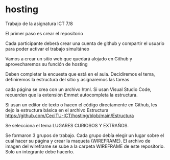 # hosting
Trabajo de la asignatura ICT 7/8

El primer paso es crear el repositorio

Cada participante deberá crear una cuenta de github y compartir el usuario para poder activar el trabajo simultáneo

Vamos a crear un sitio web que quedará alojado en Github y aprovecharemos su función de hosting

Deben completar la encuesta que está en el aula. Decidiremos el tema, definiremos la estructura del sitio y asignaremos las tareas

cada página se crea con un archivo html. Si usan Visual Studio Code, recuerden que la extensión Emmet autocompleta la estructura.

Si usan un editor de texto o hacen el código directamente en Github, les dejo la estructura básica en el archivo Estructura https://github.com/CeciTU-ICT/hosting/blob/main/Estructura

Se selecciona el tema LUGARES CURIOSOS Y EXTRAÑOS.

Se formaron 3 grupos de trabajo. Cada grupo debía elegir un lugar sobre el cual hacer su página y crear la maqueta (WIREFRAME). El archivo de imagen del wireframe se sube a la carpeta WIREFRAME de este repositorio. Solo un integrante debe hacerlo.

